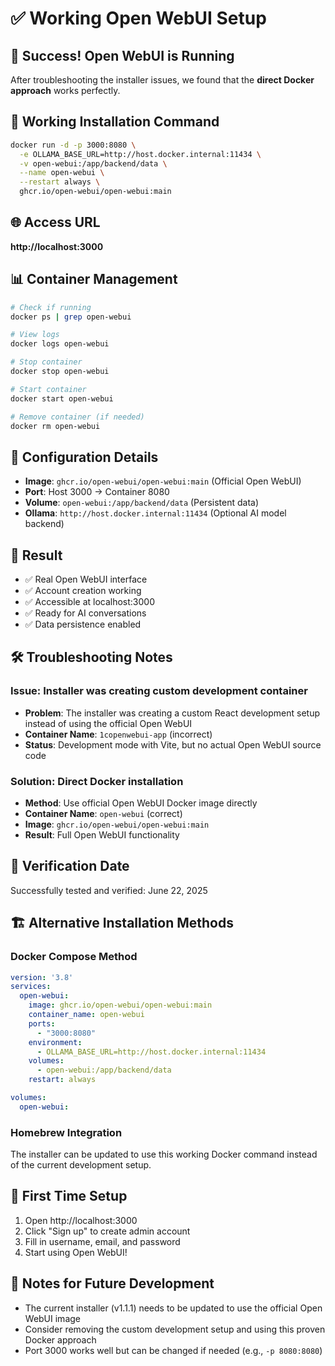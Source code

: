 # ✅ Working Open WebUI Setup

## 🎯 Success! Open WebUI is Running

After troubleshooting the installer issues, we found that the **direct Docker approach** works perfectly.

## 🚀 Working Installation Command

```bash
docker run -d -p 3000:8080 \
  -e OLLAMA_BASE_URL=http://host.docker.internal:11434 \
  -v open-webui:/app/backend/data \
  --name open-webui \
  --restart always \
  ghcr.io/open-webui/open-webui:main
```

## 🌐 Access URL

**http://localhost:3000**

## 📊 Container Management

```bash
# Check if running
docker ps | grep open-webui

# View logs
docker logs open-webui

# Stop container
docker stop open-webui

# Start container
docker start open-webui

# Remove container (if needed)
docker rm open-webui
```

## 🔧 Configuration Details

- **Image**: `ghcr.io/open-webui/open-webui:main` (Official Open WebUI)
- **Port**: Host 3000 → Container 8080
- **Volume**: `open-webui:/app/backend/data` (Persistent data)
- **Ollama**: `http://host.docker.internal:11434` (Optional AI model backend)

## 🎊 Result

- ✅ Real Open WebUI interface
- ✅ Account creation working
- ✅ Accessible at localhost:3000
- ✅ Ready for AI conversations
- ✅ Data persistence enabled

## 🛠️ Troubleshooting Notes

### Issue: Installer was creating custom development container
- **Problem**: The installer was creating a custom React development setup instead of using the official Open WebUI
- **Container Name**: `1copenwebui-app` (incorrect)
- **Status**: Development mode with Vite, but no actual Open WebUI source code

### Solution: Direct Docker installation
- **Method**: Use official Open WebUI Docker image directly
- **Container Name**: `open-webui` (correct)  
- **Image**: `ghcr.io/open-webui/open-webui:main`
- **Result**: Full Open WebUI functionality

## 📅 Verification Date

Successfully tested and verified: June 22, 2025

## 🏗️ Alternative Installation Methods

### Docker Compose Method
```yaml
version: '3.8'
services:
  open-webui:
    image: ghcr.io/open-webui/open-webui:main
    container_name: open-webui
    ports:
      - "3000:8080"
    environment:
      - OLLAMA_BASE_URL=http://host.docker.internal:11434
    volumes:
      - open-webui:/app/backend/data
    restart: always

volumes:
  open-webui:
```

### Homebrew Integration
The installer can be updated to use this working Docker command instead of the current development setup.

## 🔐 First Time Setup

1. Open http://localhost:3000
2. Click "Sign up" to create admin account
3. Fill in username, email, and password
4. Start using Open WebUI!

## 📝 Notes for Future Development

- The current installer (v1.1.1) needs to be updated to use the official Open WebUI image
- Consider removing the custom development setup and using this proven Docker approach
- Port 3000 works well but can be changed if needed (e.g., `-p 8080:8080`)